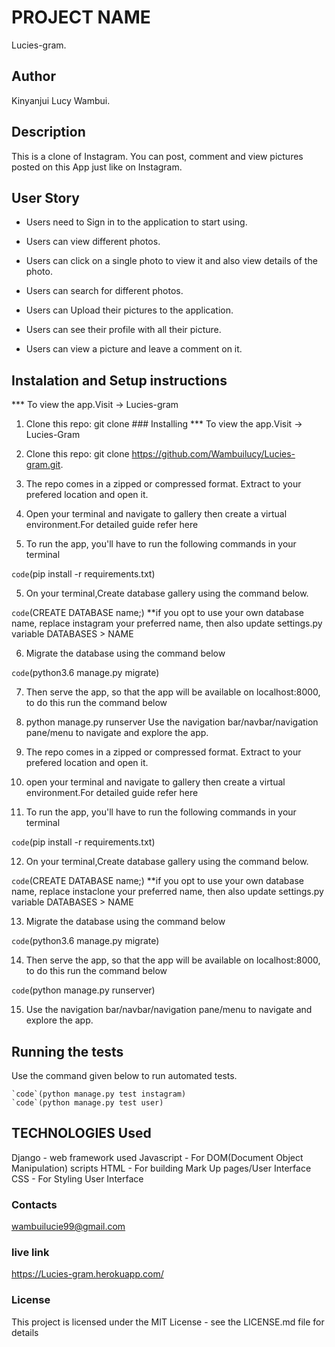 # PROJECT NAME

Lucies-gram.

## Author
Kinyanjui Lucy Wambui.

## Description
This is a clone of Instagram. You can post, comment and view pictures posted on this App just like on Instagram.

## User Story

* Users need to Sign in to the application to start using.

* Users can view different photos.

* Users can click on a single photo to view it and also view details of the photo.

* Users can search for different photos.

* Users can Upload their pictures to the application.

* Users can see their profile with all their picture.

* Users can view a picture and leave a comment on it.

## Instalation and Setup instructions

*** To view the app.Visit -> Lucies-gram

1. Clone this repo: git clone ### Installing
*** To view the app.Visit -> Lucies-Gram

1. Clone this repo: git clone https://github.com/Wambuilucy/Lucies-gram.git.

2. The repo comes in a zipped or compressed format. Extract to your prefered location and open it.

3. Open your terminal and navigate to gallery then create a virtual environment.For detailed guide refer here

4. To run the app, you'll have to run the following commands in your terminal

`code`(pip install -r requirements.txt)

5. On your terminal,Create database gallery using the command below.

`code`(CREATE DATABASE name;)
**if you opt to use your own database name, replace instagram your preferred name, then also update settings.py variable DATABASES > NAME

6. Migrate the database using the command below

`code`(python3.6 manage.py migrate)

7. Then serve the app, so that the app will be available on localhost:8000, to do this run the command below

8. python manage.py runserver
Use the navigation bar/navbar/navigation pane/menu to navigate and explore the app.

9. The repo comes in a zipped or compressed format. Extract to your prefered location and open it.

10. open your terminal and navigate to gallery then create a virtual environment.For detailed guide refer here

11. To run the app, you'll have to run the following commands in your terminal

`code`(pip install -r requirements.txt)

12. On your terminal,Create database gallery using the command below.

`code`(CREATE DATABASE name;)
**if you opt to use your own database name, replace instaclone your preferred name, then also update settings.py variable DATABASES > NAME

13. Migrate the database using the command below

`code`(python3.6 manage.py migrate)

14. Then serve the app, so that the app will be available on localhost:8000, to do this run the command below

`code`(python manage.py runserver)

15. Use the navigation bar/navbar/navigation pane/menu to navigate and explore the app.

## Running the tests
Use the command given below to run automated tests.

    `code`(python manage.py test instagram)
    `code`(python manage.py test user)

## TECHNOLOGIES Used

Django - web framework used
Javascript - For DOM(Document Object Manipulation) scripts
HTML - For building Mark Up pages/User Interface
CSS - For Styling User Interface

### Contacts

wambuilucie99@gmail.com

### live link
https://Lucies-gram.herokuapp.com/

### License
This project is licensed under the MIT License - see the LICENSE.md file for details